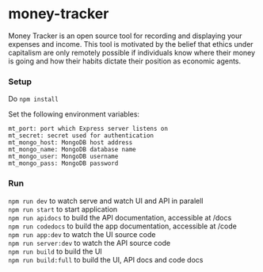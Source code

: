 # money-tracker

Money Tracker is an open source tool for recording and displaying your expenses and income. This tool is motivated by the belief that ethics under capitalism are only remotely possible if individuals know where their money is going and how their habits dictate their position as economic agents.  

### Setup

Do `npm install`  

Set the following environment variables:
```
mt_port: port which Express server listens on
mt_secret: secret used for authentication
mt_mongo_host: MongoDB host address
mt_mongo_name: MongoDB database name
mt_mongo_user: MongoDB username
mt_mongo_pass: MongoDB password
```

### Run
`npm run dev` to watch serve and watch UI and API in paralell  
`npm run start` to start application  
`npm run apidocs` to build the API documentation, accessible at /docs  
`npm run codedocs` to build the app documentation, accessible at /code  
`npm run app:dev` to watch the UI source code  
`npm run server:dev` to watch the API source code  
`npm run build` to build the UI  
`npm run build:full` to build the UI, API docs and code docs  
